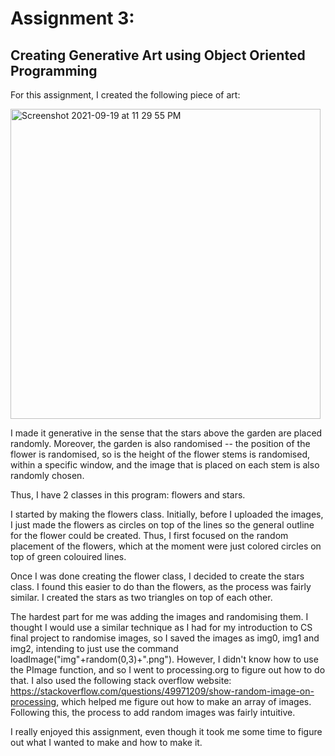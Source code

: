 # Assignment 3: 

## Creating Generative Art using Object Oriented Programming

For this assignment, I created the following piece of art:

<img width="496" alt="Screenshot 2021-09-19 at 11 29 55 PM" src="https://user-images.githubusercontent.com/89835162/133941084-1165966c-2f0f-4f17-9c1d-365aae3861bb.png">

I made it generative in the sense that the stars above the garden are placed randomly. Moreover, the garden is also randomised -- the position of the flower is randomised, so is the height of the flower stems is randomised, within a specific window, and the image that is placed on each stem is also randomly chosen.

Thus, I have 2 classes in this program: flowers and stars. 

I started by making the flowers class. Initially, before I uploaded the images, I just made the flowers as circles on top of the lines so the general outline for the flower could be created. Thus, I first focused on the random placement of the flowers, which at the moment were just colored circles on top of green colouired lines.

Once I was done creating the flower class, I decided to create the stars class. I found this easier to do than the flowers, as the process was fairly similar. I created the stars as two triangles on top of each other.

The hardest part for me was adding the images and randomising them. I thought I would use a similar technique as I had for my introduction to CS final project to randomise images, so I saved the images as img0, img1 and img2, intending to just use the command loadImage("img"+random(0,3)+".png"). However, I didn't know how to use the PImage function, and so I went to processing.org to figure out how to do that. I also used the following stack overflow website: https://stackoverflow.com/questions/49971209/show-random-image-on-processing, which helped me figure out how to make an array of images. Following this, the process to add random images was fairly intuitive. 

I really enjoyed this assignment, even though it took me some time to figure out what I wanted to make and how to make it.
